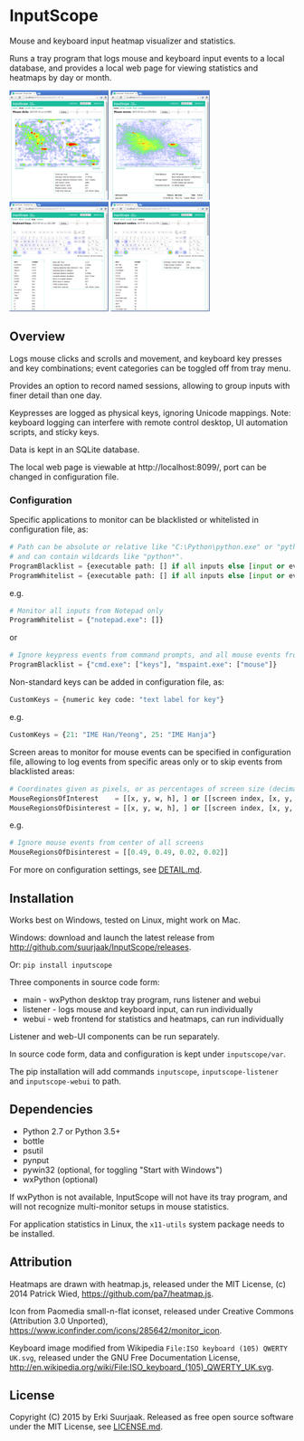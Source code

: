 InputScope
==========

Mouse and keyboard input heatmap visualizer and statistics.

Runs a tray program that logs mouse and keyboard input events to a local database,
and provides a local web page for viewing statistics and heatmaps by day or month.

[![Mouse clicks heatmap](https://raw.githubusercontent.com/suurjaak/InputScope/media/th_clicks.png)](https://raw.githubusercontent.com/suurjaak/InputScope/media/clicks.png)
[![Mouse moves heatmap](https://raw.githubusercontent.com/suurjaak/InputScope/media/th_moves.png)](https://raw.githubusercontent.com/suurjaak/InputScope/media/moves.png)
[![Keyboard keys heatmap](https://raw.githubusercontent.com/suurjaak/InputScope/media/th_keys.png)](https://raw.githubusercontent.com/suurjaak/InputScope/media/keys.png)
[![Keyboard combos heatmap](https://raw.githubusercontent.com/suurjaak/InputScope/media/th_combos.png)](https://raw.githubusercontent.com/suurjaak/InputScope/media/combos.png)


Overview
--------

Logs mouse clicks and scrolls and movement, and keyboard key presses and key 
combinations; event categories can be toggled off from tray menu.

Provides an option to record named sessions, allowing to group inputs
with finer detail than one day.

Keypresses are logged as physical keys, ignoring Unicode mappings.
Note: keyboard logging can interfere with remote control desktop, 
UI automation scripts, and sticky keys.

Data is kept in an SQLite database.

The local web page is viewable at http://localhost:8099/,
port can be changed in configuration file.


### Configuration

Specific applications to monitor can be blacklisted
or whitelisted in configuration file, as:
```python
# Path can be absolute or relative like "C:\Python\python.exe" or "python.exe",
# and can contain wildcards like "python*".
ProgramBlacklist = {executable path: [] if all inputs else [input or event type, ]}
ProgramWhitelist = {executable path: [] if all inputs else [input or event type, ]}
```
e.g.
```python
# Monitor all inputs from Notepad only
ProgramWhitelist = {"notepad.exe": []}
```
or
```python
# Ignore keypress events from command prompts, and all mouse events from Paint.
ProgramBlacklist = {"cmd.exe": ["keys"], "mspaint.exe": ["mouse"]}
```

Non-standard keys can be added in configuration file, as:
```python
CustomKeys = {numeric key code: "text label for key"}
```
e.g.
```python
CustomKeys = {21: "IME Han/Yeong", 25: "IME Hanja"}
```

Screen areas to monitor for mouse events can be specified in configuration file,
allowing to log events from specific areas only or to skip events from blacklisted areas:
```python
# Coordinates given as pixels, or as percentages of screen size (decimal fractions 0..1).
MouseRegionsOfInterest    = [[x, y, w, h], ] or [[screen index, [x, y, w, h]], ]
MouseRegionsOfDisinterest = [[x, y, w, h], ] or [[screen index, [x, y, w, h]], ]
```
e.g.
```python
# Ignore mouse events from center of all screens
MouseRegionsOfDisinterest = [[0.49, 0.49, 0.02, 0.02]]
```

For more on configuration settings, see [DETAIL.md](DETAIL.md).


Installation
------------

Works best on Windows, tested on Linux, might work on Mac.

Windows: download and launch the latest release from
http://github.com/suurjaak/InputScope/releases.

Or:
`pip install inputscope`

Three components in source code form:
* main - wxPython desktop tray program, runs listener and webui
* listener - logs mouse and keyboard input, can run individually
* webui - web frontend for statistics and heatmaps, can run individually

Listener and web-UI components can be run separately.

In source code form, data and configuration is kept under `inputscope/var`.

The pip installation will add commands `inputscope`, `inputscope-listener` 
and `inputscope-webui` to path.


Dependencies
------------

* Python 2.7 or Python 3.5+
* bottle
* psutil
* pynput
* pywin32 (optional, for toggling "Start with Windows")
* wxPython (optional)

If wxPython is not available, InputScope will not have its tray program,
and will not recognize multi-monitor setups in mouse statistics.

For application statistics in Linux, the `x11-utils` system package needs to be installed.


Attribution
-----------

Heatmaps are drawn with heatmap.js,
released under the MIT License,
(c) 2014 Patrick Wied, https://github.com/pa7/heatmap.js.

Icon from Paomedia small-n-flat iconset,
released under Creative Commons (Attribution 3.0 Unported),
https://www.iconfinder.com/icons/285642/monitor_icon.

Keyboard image modified from Wikipedia `File:ISO keyboard (105) QWERTY UK.svg`,
released under the GNU Free Documentation License,
http://en.wikipedia.org/wiki/File:ISO_keyboard_(105)_QWERTY_UK.svg.


License
-------

Copyright (C) 2015 by Erki Suurjaak.
Released as free open source software under the MIT License,
see [LICENSE.md](LICENSE.md).
